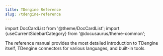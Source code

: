 ```yaml
---
title: TDengine Reference
slug: /tdengine-reference
---
```


import DocCardList from '@theme/DocCardList';
import {useCurrentSidebarCategory} from '@docusaurus/theme-common';

The reference manual provides the most detailed introduction to TDengine itself, TDengine connectors for various languages, and built-in tools.

<DocCardList items={useCurrentSidebarCategory().items}/>
